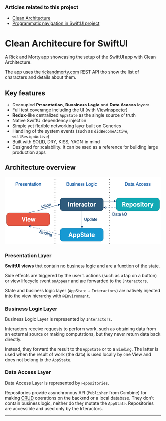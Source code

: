 ### Articles related to this project

* [Clean Architecture](https://blog.cleancoder.com/uncle-bob/2012/08/13/the-clean-architecture.html)
* [Programmatic navigation in SwiftUI project](https://nalexn.github.io/swiftui-deep-linking/?utm_source=nalexn_github)

# Clean Architecure for SwiftUI

A Rick and Morty app showcasing the setup of the SwiftUI app with Clean Architecture.

The app uses the [rickandmorty.com](https://rickandmortyapi.com) REST API tho show the list of characters and details about them.

## Key features
* Decoupled  **Presentation**, **Bussiness Logic** and **Data Access** layers
* Full test coverange including the UI (with [ViewInspector](https://github.com/nalexn/ViewInspector))
* **Redux**-like centralized `AppState` as the single source of truth
* Native SwiftUI dependency injection
* Simple yet flexible networking layer built on Generics
* Handling of the system events (such as `didBecomeActive`, `willResignActive`)
* Built with SOLID, DRY, KISS, YAGNI in mind
* Designed for scalability. It can be used as a reference for building large production apps

## Architecture overview

<p align="center">
  <img src="https://github.com/nalexn/blob_files/blob/master/images/swiftui_arc_001.png?raw=true" alt="Diagram"/>
</p>

### Presentation Layer

**SwiftUI views** that contain no business logic and are a function of the state.

Side effects are triggered by the user's actions (such as a tap on a button) or view lifecycle event `onAppear` and are forwarded to the `Interactors`.

State and business logic layer (`AppState` + `Interactors`) are natively injected into the view hierarchy with `@Environment`.

### Business Logic Layer

Business Logic Layer is represented by `Interactors`. 

Interactors receive requests to perform work, such as obtaining data from an external source or making computations, but they never return data back directly.

Instead, they forward the result to the `AppState` or to a `Binding`. The latter is used when the result of work (the data) is used locally by one View and does not belong to the `AppState`.

### Data Access Layer

Data Access Layer is represented by `Repositories`.

Repositories provide asynchronous API (`Publisher` from Combine) for making [CRUD](https://en.wikipedia.org/wiki/Create,_read,_update_and_delete) operations on the backend or a local database. They don't contain business logic, neither do they mutate the `AppState`. Repositories are accessible and used only by the Interactors.

---
